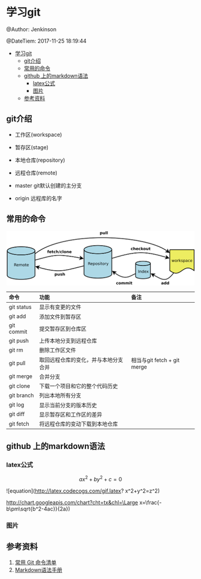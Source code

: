 <script type="text/javascript" src="http://cdn.mathjax.org/mathjax/latest/MathJax.js?config=default"></script>

# 学习git

@Author:    Jenkinson

@DateTiem:  2017-11-25 18:19:44

- [学习git](#%E5%AD%A6%E4%B9%A0git)
    - [git介绍](#git%E4%BB%8B%E7%BB%8D)
    - [常用的命令](#%E5%B8%B8%E7%94%A8%E7%9A%84%E5%91%BD%E4%BB%A4)
    - [github 上的markdown语法](#github-%E4%B8%8A%E7%9A%84markdown%E8%AF%AD%E6%B3%95)
        - [latex公式](#latex%E5%85%AC%E5%BC%8F)
        - [图片](#%E5%9B%BE%E7%89%87)
    - [参考资料](#%E5%8F%82%E8%80%83%E8%B5%84%E6%96%99)

## git介绍

- 工作区(workspace)
- 暂存区(stage)
- 本地仓库(repository)
- 远程仓库(remote)

- master git默认创建的主分支
- origin 远程库的名字

## 常用的命令

![Alt](./fig/bg2015120901.png "命令图示")

| 命令       | 功能                                 | 备注                        |
| :--------- | :----------------------------------- | :-------------------------- |
| git status | 显示有变更的文件                     |                             |
| git add    | 添加文件到暂存区                     |                             |
| git commit | 提交暂存区到仓库区                   |                             |
| git push   | 上传本地分支到远程仓库               |                             |
| git rm     | 删除工作区文件                       |                             |
| git pull   | 取回远程仓库的变化，并与本地分支合并 | 相当与git fetch + git merge |
| git merge  | 合并分支                             |                             |
| git clone  | 下载一个项目和它的整个代码历史       |                             |
| git branch | 列出本地所有分支                     |                             |
| git log    | 显示当前分支的版本历史               |                             |
| git diff   | 显示暂存区和工作区的差异             |                             |
| git fetch  | 将远程仓库的变动下载到本地仓库       |                             |

## github 上的markdown语法

### latex公式

$$ ax^{2} + by^{2} + c = 0 $$

![equation](http://latex.codecogs.com/gif.latex? x^2+y^2=z^2)

http://chart.googleapis.com/chart?cht=tx&chl=\Large x=\frac{-b\pm\sqrt{b^2-4ac}}{2a})

### 图片


参考资料
-------------------

1. [常用 Git 命令清单](http://www.ruanyifeng.com/blog/2015/12/git-cheat-sheet.html)
1. [Markdown语法手册](http://blog.leanote.com/post/freewalk/Markdown-%E8%AF%AD%E6%B3%95%E6%89%8B%E5%86%8C#title-9)